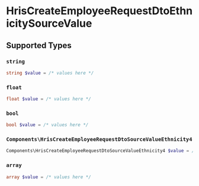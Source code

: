 # HrisCreateEmployeeRequestDtoEthnicitySourceValue


## Supported Types

### `string`

```php
string $value = /* values here */
```

### `float`

```php
float $value = /* values here */
```

### `bool`

```php
bool $value = /* values here */
```

### `Components\HrisCreateEmployeeRequestDtoSourceValueEthnicity4`

```php
Components\HrisCreateEmployeeRequestDtoSourceValueEthnicity4 $value = /* values here */
```

### `array`

```php
array $value = /* values here */
```

